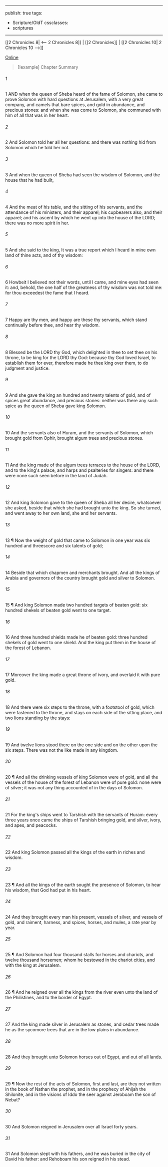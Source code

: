 

---
publish: true
tags:
  - Scripture/OldT
cssclasses:
  - scriptures
---
[[2 Chronicles 8| <-- 2 Chronicles 8]] | [[2 Chronicles]] | [[2 Chronicles 10| 2 Chronicles 10 -->]]

[Online](https://churchofjesuschrist.org/study/scriptures/ot/2-chr/9?lang=eng)

>[!example] Chapter Summary
>
###### 1
1 AND when the queen of Sheba heard of the fame of Solomon, she came to prove Solomon with hard questions at Jerusalem, with a very great company, and camels that bare spices, and gold in abundance, and precious stones: and when she was come to Solomon, she communed with him of all that was in her heart.
###### 2
2 And Solomon told her all her questions: and there was nothing hid from Solomon which he told her not.
###### 3
3 And when the queen of Sheba had seen the wisdom of Solomon, and the house that he had built,
###### 4
4 And the meat of his table, and the sitting of his servants, and the attendance of his ministers, and their apparel; his cupbearers also, and their apparel; and his ascent by which he went up into the house of the LORD; there was no more spirit in her.
###### 5
5 And she said to the king, It was a true report which I heard in mine own land of thine acts, and of thy wisdom:
###### 6
6 Howbeit I believed not their words, until I came, and mine eyes had seen it: and, behold, the one half of the greatness of thy wisdom was not told me: for thou exceedest the fame that I heard.
###### 7
7 Happy are thy men, and happy are these thy servants, which stand continually before thee, and hear thy wisdom.
###### 8
8 Blessed be the LORD thy God, which delighted in thee to set thee on his throne, to be king for the LORD thy God: because thy God loved Israel, to establish them for ever, therefore made he thee king over them, to do judgment and justice.
###### 9
9 And she gave the king an hundred and twenty talents of gold, and of spices great abundance, and precious stones: neither was there any such spice as the queen of Sheba gave king Solomon.
###### 10
10 And the servants also of Huram, and the servants of Solomon, which brought gold from Ophir, brought algum trees and precious stones.
###### 11
11 And the king made of the algum trees terraces to the house of the LORD, and to the king's palace, and harps and psalteries for singers: and there were none such seen before in the land of Judah.
###### 12
12 And king Solomon gave to the queen of Sheba all her desire, whatsoever she asked, beside that which she had brought unto the king.  So she turned, and went away to her own land, she and her servants.
###### 13
13 ¶ Now the weight of gold that came to Solomon in one year was six hundred and threescore and six talents of gold;
###### 14
14 Beside that which chapmen and merchants brought.  And all the kings of Arabia and governors of the country brought gold and silver to Solomon.
###### 15
15 ¶ And king Solomon made two hundred targets of beaten gold: six hundred shekels of beaten gold went to one target.
###### 16
16 And three hundred shields made he of beaten gold: three hundred shekels of gold went to one shield.  And the king put them in the house of the forest of Lebanon.
###### 17
17 Moreover the king made a great throne of ivory, and overlaid it with pure gold.
###### 18
18 And there were six steps to the throne, with a footstool of gold, which were fastened to the throne, and stays on each side of the sitting place, and two lions standing by the stays:
###### 19
19 And twelve lions stood there on the one side and on the other upon the six steps.  There was not the like made in any kingdom.
###### 20
20 ¶ And all the drinking vessels of king Solomon were of gold, and all the vessels of the house of the forest of Lebanon were of pure gold: none were of silver; it was not any thing accounted of in the days of Solomon.
###### 21
21 For the king's ships went to Tarshish with the servants of Huram: every three years once came the ships of Tarshish bringing gold, and silver, ivory, and apes, and peacocks.
###### 22
22 And king Solomon passed all the kings of the earth in riches and wisdom.
###### 23
23 ¶ And all the kings of the earth sought the presence of Solomon, to hear his wisdom, that God had put in his heart.
###### 24
24 And they brought every man his present, vessels of silver, and vessels of gold, and raiment, harness, and spices, horses, and mules, a rate year by year.
###### 25
25 ¶ And Solomon had four thousand stalls for horses and chariots, and twelve thousand horsemen; whom he bestowed in the chariot cities, and with the king at Jerusalem.
###### 26
26 ¶ And he reigned over all the kings from the river even unto the land of the Philistines, and to the border of Egypt.
###### 27
27 And the king made silver in Jerusalem as stones, and cedar trees made he as the sycomore trees that are in the low plains in abundance.
###### 28
28 And they brought unto Solomon horses out of Egypt, and out of all lands.
###### 29
29 ¶ Now the rest of the acts of Solomon, first and last, are they not written in the book of Nathan the prophet, and in the prophecy of Ahijah the Shilonite, and in the visions of Iddo the seer against Jeroboam the son of Nebat?
###### 30
30 And Solomon reigned in Jerusalem over all Israel forty years.
###### 31
31 And Solomon slept with his fathers, and he was buried in the city of David his father: and Rehoboam his son reigned in his stead.



